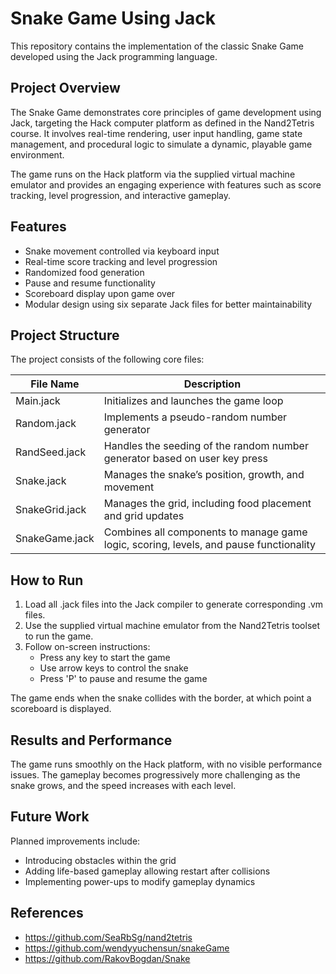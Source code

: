 
# Snake Game Using Jack

This repository contains the implementation of the classic Snake Game developed using the Jack programming language.

## Project Overview

The Snake Game demonstrates core principles of game development using Jack, targeting the Hack computer platform as defined in the Nand2Tetris course. It involves real-time rendering, user input handling, game state management, and procedural logic to simulate a dynamic, playable game environment.

The game runs on the Hack platform via the supplied virtual machine emulator and provides an engaging experience with features such as score tracking, level progression, and interactive gameplay.

## Features

- Snake movement controlled via keyboard input
- Real-time score tracking and level progression
- Randomized food generation
- Pause and resume functionality
- Scoreboard display upon game over
- Modular design using six separate Jack files for better maintainability

## Project Structure

The project consists of the following core files:

| File Name         | Description |
|-------------------|-------------|
| Main.jack         | Initializes and launches the game loop |
| Random.jack       | Implements a pseudo-random number generator |
| RandSeed.jack     | Handles the seeding of the random number generator based on user key press |
| Snake.jack        | Manages the snake’s position, growth, and movement |
| SnakeGrid.jack    | Manages the grid, including food placement and grid updates |
| SnakeGame.jack    | Combines all components to manage game logic, scoring, levels, and pause functionality |

## How to Run

1. Load all .jack files into the Jack compiler to generate corresponding .vm files.
2. Use the supplied virtual machine emulator from the Nand2Tetris toolset to run the game.
3. Follow on-screen instructions:
   - Press any key to start the game
   - Use arrow keys to control the snake
   - Press 'P' to pause and resume the game

The game ends when the snake collides with the border, at which point a scoreboard is displayed.

## Results and Performance

The game runs smoothly on the Hack platform, with no visible performance issues. The gameplay becomes progressively more challenging as the snake grows, and the speed increases with each level.

## Future Work

Planned improvements include:
- Introducing obstacles within the grid
- Adding life-based gameplay allowing restart after collisions
- Implementing power-ups to modify gameplay dynamics


## References

- https://github.com/SeaRbSg/nand2tetris
- https://github.com/wendyyuchensun/snakeGame
- https://github.com/RakovBogdan/Snake
